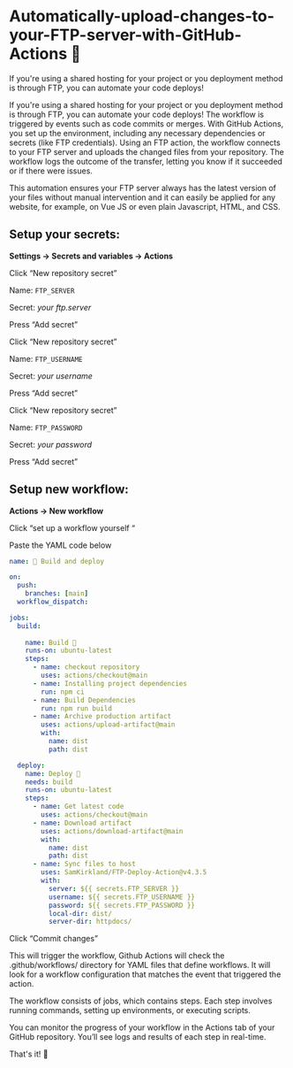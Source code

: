 # Automatically-upload-changes-to-your-FTP-server-with-GitHub-Actions 🚀
If you're using a shared hosting for your project or you deployment method is through FTP, you can  automate your code deploys! 

If you're using a shared hosting for your project or you deployment method is through FTP, you can  automate your code deploys! The workflow is triggered by events such as code commits or merges. With GitHub Actions, you set up the environment, including any necessary dependencies or secrets (like FTP credentials). Using an FTP action, the workflow connects to your FTP server and uploads the changed files from your repository. The workflow logs the outcome of the transfer, letting you know if it succeeded or if there were issues.

This automation ensures your FTP server always has the latest version of your files without manual intervention and it can easily be applied for any website, for example, on Vue JS or even plain Javascript, HTML, and CSS.

## Setup your secrets:

**Settings → Secrets and variables → Actions**

Click “New repository secret”

Name: `FTP_SERVER`

Secret: *your ftp.server*

Press “Add secret”

Click “New repository secret”

Name: `FTP_USERNAME`

Secret: *your username*

Press “Add secret”

Click “New repository secret”

Name: `FTP_PASSWORD`

Secret: *your password*

Press “Add secret”

## Setup new workflow:

**Actions → New workflow**

Click “set up a workflow yourself “

Paste the YAML code below
```yaml
name: 🚀 Build and deploy

on:
  push:
    branches: [main]
  workflow_dispatch:

jobs:
  build:
    
    name: Build 🔨
    runs-on: ubuntu-latest
    steps:
      - name: checkout repository
        uses: actions/checkout@main
      - name: Installing project dependencies
        run: npm ci
      - name: Build Dependencies
        run: npm run build
      - name: Archive production artifact
        uses: actions/upload-artifact@main 
        with:
          name: dist
          path: dist

  deploy: 
    name: Deploy 🚚 
    needs: build
    runs-on: ubuntu-latest
    steps:
      - name: Get latest code
        uses: actions/checkout@main
      - name: Download artifact
        uses: actions/download-artifact@main
        with:
          name: dist
          path: dist
      - name: Sync files to host
        uses: SamKirkland/FTP-Deploy-Action@v4.3.5
        with:
          server: ${{ secrets.FTP_SERVER }}
          username: ${{ secrets.FTP_USERNAME }}
          password: ${{ secrets.FTP_PASSWORD }}
          local-dir: dist/
          server-dir: httpdocs/
```
Click “Commit changes”

This will trigger the workflow, Github Actions will check the .github/workflows/ directory for YAML files that define workflows. It will look for a workflow configuration that matches the event that triggered the action.

The workflow consists of jobs, which contains steps. Each step involves running commands, setting up environments, or executing scripts.

You can monitor the progress of your workflow in the Actions tab of your GitHub repository. You’ll see logs and results of each step in real-time.

That's it! 🤩
